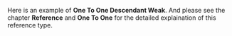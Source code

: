Here is an example of __One To One Descendant Weak__. And please see the chapter __Reference__ and __One To One__ for the detailed explaination of this reference type.

